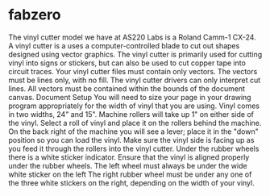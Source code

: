 # fabzero
The vinyl cutter model we have at AS220 Labs is a Roland Camm-1 CX-24.
A vinyl cutter is a uses a computer-controlled blade to cut out shapes designed using vector graphics. The vinyl cutter is primarily used for cutting vinyl into signs or stickers, but can also be used to cut copper tape into circuit traces.
Your vinyl cutter files must contain only vectors.
The vectors must be lines only, with no fill.
The vinyl cutter drivers can only interpret cut lines.
All vectors must be contained within the bounds of the document canvas.
Document Setup 
You will need to size your page in your drawing program appropriately for the width of vinyl that you are using. Vinyl comes in two widths, 24" and 15".
Machine rollers will take up 1" on either side of the vinyl.
Select a roll of vinyl and place it on the rollers behind the machine.
On the back right of the machine you will see a lever; place it in the "down" position so you can load the vinyl.
Make sure the vinyl side is facing up as you feed it through the rollers into the vinyl cutter.
Under the rubber wheels there is a white sticker indicator.
Ensure that the vinyl is aligned properly under the rubber wheels.
The left wheel must always be under the wide white sticker on the left
The right rubber wheel must be under any one of the three white stickers on the right, depending on the width of your vinyl.